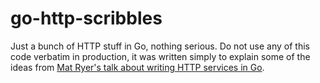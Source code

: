 # go-http-scribbles

Just a bunch of HTTP stuff in Go, nothing serious.
Do not use any of this code verbatim in production, it was written simply to explain some of the ideas from [Mat Ryer's talk about writing HTTP services in Go](https://www.youtube.com/watch?v=rWBSMsLG8po).
